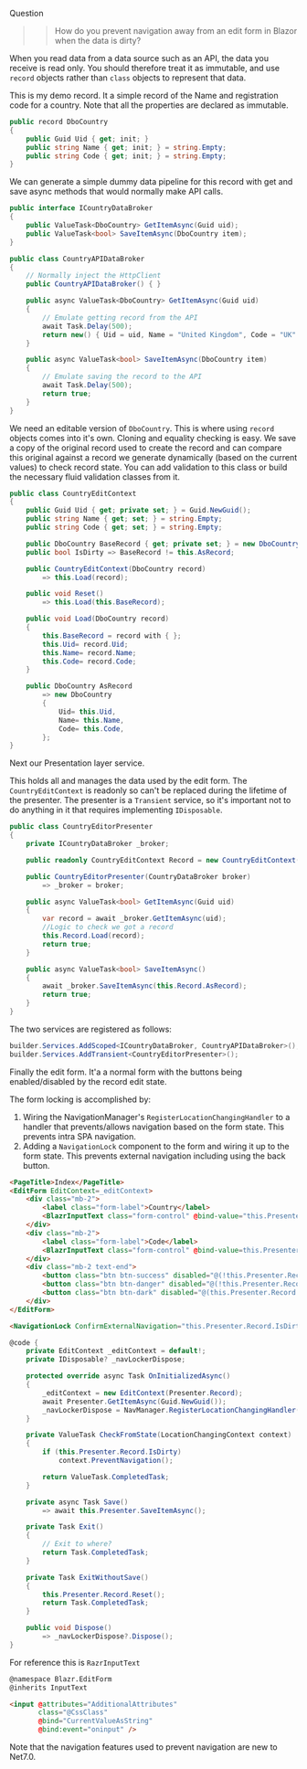 Question

>> How do you prevent navigation away from an edit form in Blazor when the data is dirty?

When you read data from a data source such as an API, the data you receive is read only.  You should therefore treat it as immutable, and use `record` objects rather than `class` objects to represent that data.

This is my demo record.  It a simple record of the Name and registration code for a country.  Note that all the properties are declared as immutable.

```csharp
public record DboCountry
{
    public Guid Uid { get; init; }
    public string Name { get; init; } = string.Empty;
    public string Code { get; init; } = string.Empty;
}
```

We can generate a simple dummy data pipeline for this record with get and save async methods that would normally make API calls.

```csharp
public interface ICountryDataBroker
{
    public ValueTask<DboCountry> GetItemAsync(Guid uid);
    public ValueTask<bool> SaveItemAsync(DboCountry item);
}

public class CountryAPIDataBroker
{
    // Normally inject the HttpClient 
    public CountryAPIDataBroker() { }

    public async ValueTask<DboCountry> GetItemAsync(Guid uid)
    {
        // Emulate getting record from the API
        await Task.Delay(500);
        return new() { Uid = uid, Name = "United Kingdom", Code = "UK" };
    }

    public async ValueTask<bool> SaveItemAsync(DboCountry item)
    {
        // Emulate saving the record to the API
        await Task.Delay(500);
        return true;
    }
}
```

We need an editable version of `DboCountry`.  This is where using  `record` objects comes into it's own.  Cloning and equality checking is easy.  We save a copy of the original record used to create the record and can compare this original against a record we generate dynamically (based on the current values) to check record state.  You can add validation to this class or build the necessary fluid validation classes from it.

```csharp
public class CountryEditContext
{
    public Guid Uid { get; private set; } = Guid.NewGuid();
    public string Name { get; set; } = string.Empty;
    public string Code { get; set; } = string.Empty;

    public DboCountry BaseRecord { get; private set; } = new DboCountry();
    public bool IsDirty => BaseRecord != this.AsRecord;

    public CountryEditContext(DboCountry record) 
        => this.Load(record);

    public void Reset()
        => this.Load(this.BaseRecord);

    public void Load(DboCountry record) 
    {
        this.BaseRecord = record with { };
        this.Uid= record.Uid;
        this.Name= record.Name;
        this.Code= record.Code;
    }

    public DboCountry AsRecord
        => new DboCountry
        {
            Uid= this.Uid,
            Name= this.Name,
            Code= this.Code,
        };
}
```

Next our Presentation layer service.

This holds all and manages the data used by the edit form.  The `CountryEditContext` is readonly so can't be replaced during the lifetime of the presenter.  The presenter is a `Transient` service, so it's important not to do anything in it that requires implementing `IDisposable`.

```csharp
public class CountryEditorPresenter
{
    private ICountryDataBroker _broker;

    public readonly CountryEditContext Record = new CountryEditContext(new());

    public CountryEditorPresenter(CountryDataBroker broker)
        => _broker = broker;

    public async ValueTask<bool> GetItemAsync(Guid uid)
    {
        var record = await _broker.GetItemAsync(uid);
        //Logic to check we got a record
        this.Record.Load(record);
        return true;
    }

    public async ValueTask<bool> SaveItemAsync()
    {
        await _broker.SaveItemAsync(this.Record.AsRecord);
        return true;
    }
}
```

The two services are registered as follows:

```csharp
builder.Services.AddScoped<ICountryDataBroker, CountryAPIDataBroker>();
builder.Services.AddTransient<CountryEditorPresenter>();
```

Finally the edit form.  It'a a normal form with the buttons being enabled/disabled by the record edit state.  

The form locking is accomplished by:

1. Wiring the NavigationManager's `RegisterLocationChangingHandler` to a handler that prevents/allows navigation based on the form state.  This prevents intra SPA navigation.
2. Adding a `NavigationLock` component to the form and wiring it up to the form state. This prevents external navigation including using the back button.

```html
<PageTitle>Index</PageTitle>
<EditForm EditContext=_editContext>
    <div class="mb-2">
        <label class="form-label">Country</label>
        <BlazrInputText class="form-control" @bind-value="this.Presenter.Record.Name"/>
    </div>
    <div class="mb-2">
        <label class="form-label">Code</label>
        <BlazrInputText class="form-control" @bind-value=this.Presenter.Record.Code />
    </div>
    <div class="mb-2 text-end">
        <button class="btn btn-success" disabled="@(!this.Presenter.Record.IsDirty)" @onclick="this.Save">Save</button>
        <button class="btn btn-danger" disabled="@(!this.Presenter.Record.IsDirty)" @onclick="this.ExitWithoutSave">Exit Without Saving</button>
        <button class="btn btn-dark" disabled="@(this.Presenter.Record.IsDirty)" @onclick="this.Exit">Exit</button>
    </div>
</EditForm>

<NavigationLock ConfirmExternalNavigation="this.Presenter.Record.IsDirty"  />
```
```csharp
@code {
    private EditContext _editContext = default!;
    private IDisposable? _navLockerDispose;

    protected override async Task OnInitializedAsync()
    {
        _editContext = new EditContext(Presenter.Record);
        await Presenter.GetItemAsync(Guid.NewGuid());
        _navLockerDispose = NavManager.RegisterLocationChangingHandler(this.CheckFromState);
    }

    private ValueTask CheckFromState(LocationChangingContext context)
    {
        if (this.Presenter.Record.IsDirty)
            context.PreventNavigation();

        return ValueTask.CompletedTask;
    }

    private async Task Save()
        => await this.Presenter.SaveItemAsync();

    private Task Exit()
    {
        // Exit to where?
        return Task.CompletedTask;
    }

    private Task ExitWithoutSave()
    {
        this.Presenter.Record.Reset();
        return Task.CompletedTask;
    }

    public void Dispose()
        => _navLockerDispose?.Dispose();
}
```

For reference this is `RazrInputText`

```html
@namespace Blazr.EditForm
@inherits InputText

<input @attributes="AdditionalAttributes"
       class="@CssClass"
       @bind="CurrentValueAsString"
       @bind:event="oninput" />
```

Note that the navigation features used to prevent navigation are new to Net7.0.
